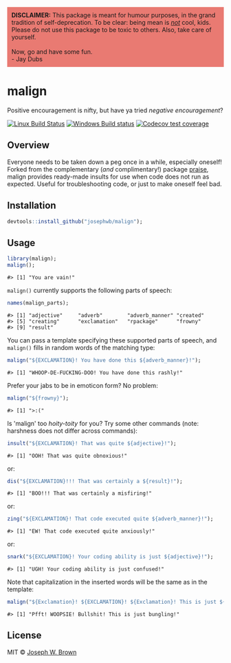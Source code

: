 


<div style="background-color:rgba(233, 122, 114, 1); middle; padding:10px 10px;">
<b>DISCLAIMER:</b> This package is meant for humour purposes, in the grand tradition
of self-deprecation. To be clear: being mean is <u><i>not</i></u> cool, kids. Please do
not use this package to be toxic to others. Also, take care of yourself.<br/><br/>
Now, go and have some fun.<br/>
- Jay Dubs
</div>

# malign
Positive encouragement is nifty, but have ya tried _negative encouragement_?

[![Linux Build Status](https://travis-ci.com/josephwb/malign.svg?branch=master)](https://travis-ci.com/josephwb/malign)
[![Windows Build status](https://ci.appveyor.com/api/projects/status/github/josephwb/malign?svg=true)](https://ci.appveyor.com/project/josephwb/malign)
[![Codecov test coverage](https://codecov.io/gh/josephwb/malign/branch/master/graph/badge.svg)](https://app.codecov.io/gh/josephwb/malign?branch=master)


## Overview
Everyone needs to be taken down a peg once in a while, especially oneself! Forked
from the complementary (_and_ complimentary!) package [praise](https://github.com/rladies/praise), malign provides
ready-made insults for use when code does not run as expected. Useful for
troubleshooting code, or just to make oneself feel bad.

## Installation


```r
devtools::install_github("josephwb/malign");
```

## Usage


```r
library(malign);
malign();
```

```
#> [1] "You are vain!"
```

`malign()` currently supports the following parts of speech:


```r
names(malign_parts);
```

```
#> [1] "adjective"     "adverb"        "adverb_manner" "created"      
#> [5] "creating"      "exclamation"   "rpackage"      "frowny"       
#> [9] "result"
```

You can pass a template specifying these supported parts of speech, and
`malign()` fills in random words of the matching type:


```r
malign("${EXCLAMATION}! You have done this ${adverb_manner}!");
```

```
#> [1] "WHOOP-DE-FUCKING-DOO! You have done this rashly!"
```

Prefer your jabs to be in emoticon form? No problem:


```r
malign("${frowny}");
```

```
#> [1] ">:("
```

Is 'malign' too _hoity-toity_ for you? Try some other commands (note: harshness
does not differ across commands):


```r
insult("${EXCLAMATION}! That was quite ${adjective}!");
```

```
#> [1] "OOH! That was quite obnoxious!"
```

or:


```r
dis("${EXCLAMATION}!!! That was certainly a ${result}!");
```

```
#> [1] "BOO!!! That was certainly a misfiring!"
```

or:


```r
zing("${EXCLAMATION}! That code executed quite ${adverb_manner}!");
```

```
#> [1] "EW! That code executed quite anxiously!"
```

or:


```r
snark("${EXCLAMATION}! Your coding ability is just ${adjective}!");
```

```
#> [1] "UGH! Your coding ability is just confused!"
```

Note that capitalization in the inserted words will be the same as in the template:


```r
malign("${Exclamation}! ${EXCLAMATION}! ${Exclamation}! This is just ${adjective}!");
```

```
#> [1] "Pfft! WOOPSIE! Bullshit! This is just bungling!"
```

## License

MIT © [Joseph W. Brown](https://github.com/josephwb)
